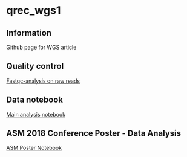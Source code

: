 # qrec_wgs1

## Information
Github page for WGS article

## Quality control
[Fastqc-analysis on raw reads](/notebooks/fastqc_analysis.html)

## Data notebook
[Main analysis notebook](/notebooks/article_notebook.html)

## ASM 2018 Conference Poster - Data Analysis
[ASM Poster Notebook](/notebooks/poster_analysis.html)

